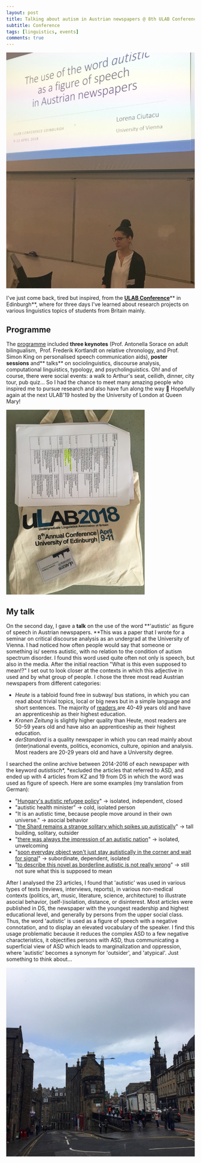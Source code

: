 ```yaml
---
layout: post
title: Talking about autism in Austrian newspapers @ 8th ULAB Conference in Edinburgh
subtitle: Conference
tags: [linguistics, events]
comments: true
---
```


![cover](../assets/img/ulabTalk.jpg)

I've just come back, tired but inspired, from the **[ULAB Conference](http://lingstudents.co.uk/ulab2018/)**** in Edinburgh**, where for three days I've learned about research projects on various linguistics topics of students from Britain mainly.

## Programme

The [programme](http://lingstudents.co.uk/wp-content/uploads/2018/03/ULAB2018_programme.pdf) included **three keynotes** (Prof. Antonella Sorace on adult bilingualism,  Prof. Frederik Kortlandt on relative chronology, and Prof. Simon King on personalised speech communication aids), **poster sessions** and** talks** on sociolinguistics, discourse analysis, computational linguistics, typology, and psycholinguistics. Oh! and of course, there were social events: a walk to Arthur's seat, ceilidh, dinner, city tour, pub quiz... So I had the chance to meet many amazing people who inspired me to pursue research and also have fun along the way 🙂 Hopefully again at the next ULAB'19 hosted by the University of London at Queen Mary!

![goodies bag](../assets/img/ulabBag.jpg)

## My talk

On the second day, I gave a **talk** on the use of the word **'autistic' as figure of speech in Austrian newspapers. **This was a paper that I wrote for a seminar on critical discourse analysis as an undergrad at the University of Vienna. I had noticed how often people would say that someone or something is/ seems autistic, with no relation to the condition of autism spectrum disorder. I found this word used quite often not only is speech, but also in the media. After the initial reaction "What is this even supposed to mean!?" I set out to look closer at the contexts in which this adjective in used and by what group of people. I chose the three most read Austrian newspapers from different categories:

-   *Heute* is a tabloid found free in subway/ bus stations, in which you can read about trivial topics, local or big news but in a simple language and short sentences. The majority of [readers ](http://www.media-analyse.at/table/2838)are 40-49 years old and have an apprenticeship as their highest education.
-   *Kronen Zeitung* is slightly higher quality than Heute, most readers are 50-59 years old and have also an apprenticeship as their highest education.
-   *derStandard* is a quality newspaper in which you can read mainly about (inter)national events, politics, economics, culture, opinion and analysis. Most readers are 20-29 years old and have a University degree.

I searched the online archive between 2014-2016 of each newspaper with the keyword *autistisch**, *excluded the articles that referred to ASD, and ended up with 4 articles from KZ and 19 from DS in which the word was used as figure of speech. Here are some examples (my translation from German):

-   "[Hungary's autistic refugee policy](http://www.krone.at/473701)" → isolated, independent, closed
-   "autistic health minister" → cold, isolated person
-   "It is an autistic time, because people move around in their own universe." → asocial behavior
-   "[the Shard remains a strange solitary which spikes up autistically](https://derstandard.at/1342139077111/Modern-oder-Mordor)" → tall building, solitary, outsider
-   "[there was always the impression of an autistic nation](https://derstandard.at/2000014844421/Es-geht-nicht-nur-um-Musik-Konferenz-analysierte-den-Song)" → isolated, unwelcoming
-   "[soon everyday object won't just stay autistically in the corner and wait for signal](https://derstandard.at/1392687503825/Softwarebrueder-fuer-das-geloggte-Leben)" → subordinate, dependent, isolated
-   "[to describe this novel as borderline autistic is not really wrong](http://derstandard.at/2000024799189/Salman-Rushdie-Erzaehlen-als-letztes-Mittel)" → still not sure what this is supposed to mean

After I analysed the 23 articles, I found that 'autistic' was used in various types of texts (reviews, interviews, reports), in various non-medical contexts (politics, art, music, literature, science, architecture) to illustrate asocial behavior, (self-)isolation, distance, or disinterest. Most articles were published in DS, the newspaper with the youngest readership and highest educational level, and generally by persons from the upper social class. Thus, the word 'autistic' is used as a figure of speech with a negative connotation, and to display an elevated vocabulary of the speaker. I find this usage problematic because it reduces the complex ASD to a few negative characteristics, it objectifies persons with ASD, thus communicating a superficial view of ASD which leads to marginalization and oppression, where 'autistic' becomes a synonym for 'outsider', and 'atypical'. Just something to think about...

![Edinburgh](../assets/img/edinburgh.jpg)